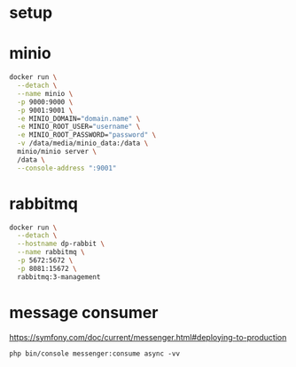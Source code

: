 # setup

# minio

```bash
docker run \
  --detach \
  --name minio \
  -p 9000:9000 \
  -p 9001:9001 \
  -e MINIO_DOMAIN="domain.name" \
  -e MINIO_ROOT_USER="username" \
  -e MINIO_ROOT_PASSWORD="password" \
  -v /data/media/minio_data:/data \
  minio/minio server \
  /data \
  --console-address ":9001"
```

# rabbitmq

```bash
docker run \
  --detach \
  --hostname dp-rabbit \
  --name rabbitmq \
  -p 5672:5672 \
  -p 8081:15672 \
  rabbitmq:3-management
```

# message consumer

https://symfony.com/doc/current/messenger.html#deploying-to-production

`php bin/console messenger:consume async -vv`